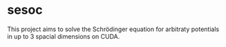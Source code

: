 # sesoc
This project aims to solve the Schrödinger equation for arbitraty potentials in up to 3 spacial dimensions on CUDA. 
